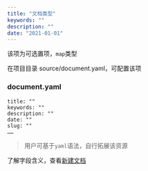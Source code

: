 ```yaml
---
title: "文档类型"
keywords: ""
description: ""
date: "2021-01-01"
---
```


该项为可选置项，`map`类型

在项目目录 source/document.yaml，可配置该项

### document.yaml

```
title: ""
keywords: ""
description: ""
date: ""
slug: ""
……
```
> 用户可基于`yaml`语法，自行拓展该资源

了解字段含义，查看[新建文档](/doc/content/document/create/)